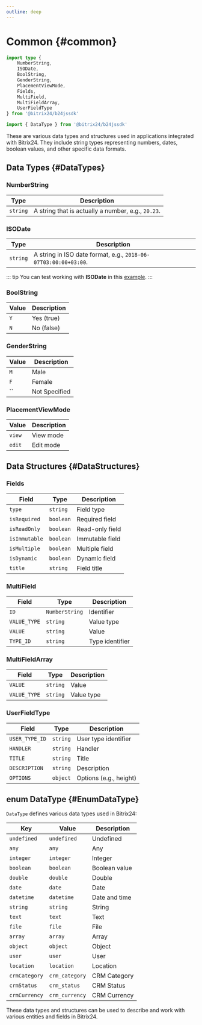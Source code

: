 ```yaml
---
outline: deep
---
```

# Common {#common}

```ts
import type {
	NumberString,
	ISODate,
	BoolString,
	GenderString,
	PlacementViewMode,
	Fields,
	MultiField,
	MultiFieldArray,
	UserFieldType
} from '@bitrix24/b24jssdk'

import { DataType } from '@bitrix24/b24jssdk'
```

These are various data types and structures used in applications integrated with Bitrix24. They include string types representing numbers, dates, boolean values, and other specific data formats.

## Data Types {#DataTypes}

### NumberString

| Type     | Description                                                       |
|----------|----------------------------------------------------------------|
| `string` | A string that is actually a number, e.g., `20.23`.             |

### ISODate

| Type      | Description                                                          |
|----------|-------------------------------------------------------------------|
| `string` | A string in ISO date format, e.g., `2018-06-07T03:00:00+03:00`.   |

::: tip
You can test working with **ISODate** in this [example](https://github.com/bitrix24/b24sdk-examples/blob/main/js/02-nuxt-hook/pages/hook/crm-item-list.client.vue).
:::

### BoolString

| Value | Description    |
|----------|-------------|
| `Y`      | Yes (true)  |
| `N`      | No (false)  |

### GenderString

| Value | Description  |
|----------|-----------|
| `M`      | Male      |
| `F`      | Female    |
| ``       | Not Specified |

### PlacementViewMode

| Value | Description             |
|----------|----------------------|
| `view`   | View mode            |
| `edit`   | Edit mode            |

## Data Structures {#DataStructures}

### Fields

| Field         | Type      | Description     |
|---------------|-----------|-----------------|
| `type`        | `string`  | Field type      |
| `isRequired`  | `boolean` | Required field  |
| `isReadOnly`  | `boolean` | Read-only field |
| `isImmutable` | `boolean` | Immutable field |
| `isMultiple`  | `boolean` | Multiple field  |
| `isDynamic`   | `boolean` | Dynamic field   |
| `title`       | `string`  | Field title     |

### MultiField

| Field        | Type           | Description     |
|--------------|----------------|-----------------|
| `ID`         | `NumberString` | Identifier      |
| `VALUE_TYPE` | `string`       | Value type      |
| `VALUE`      | `string`       | Value           |
| `TYPE_ID`    | `string`       | Type identifier |

### MultiFieldArray

| Field        | Type     | Description |
|--------------|----------|-------------|
| `VALUE`      | `string` | Value       |
| `VALUE_TYPE` | `string` | Value type  |

### UserFieldType

| Field          | Type     | Description            |
|----------------|----------|------------------------|
| `USER_TYPE_ID` | `string` | User type identifier   |
| `HANDLER`      | `string` | Handler                |
| `TITLE`        | `string` | Title                  |
| `DESCRIPTION`  | `string` | Description            |
| `OPTIONS`      | `object` | Options (e.g., height) |

## enum DataType {#EnumDataType}

`DataType` defines various data types used in Bitrix24:

| Key           | Value          | Description   |
|---------------|----------------|---------------|
| `undefined`   | `undefined`    | Undefined     |
| `any`         | `any`          | Any           |
| `integer`     | `integer`      | Integer       |
| `boolean`     | `boolean`      | Boolean value |
| `double`      | `double`       | Double        |
| `date`        | `date`         | Date          |
| `datetime`    | `datetime`     | Date and time |
| `string`      | `string`       | String        |
| `text`        | `text`         | Text          |
| `file`        | `file`         | File          |
| `array`       | `array`        | Array         |
| `object`      | `object`       | Object        |
| `user`        | `user`         | User          |
| `location`    | `location`     | Location      |
| `crmCategory` | `crm_category` | CRM Category  |
| `crmStatus`   | `crm_status`   | CRM Status    |
| `crmCurrency` | `crm_currency` | CRM Currency  |

These data types and structures can be used to describe and work with various entities and fields in Bitrix24.